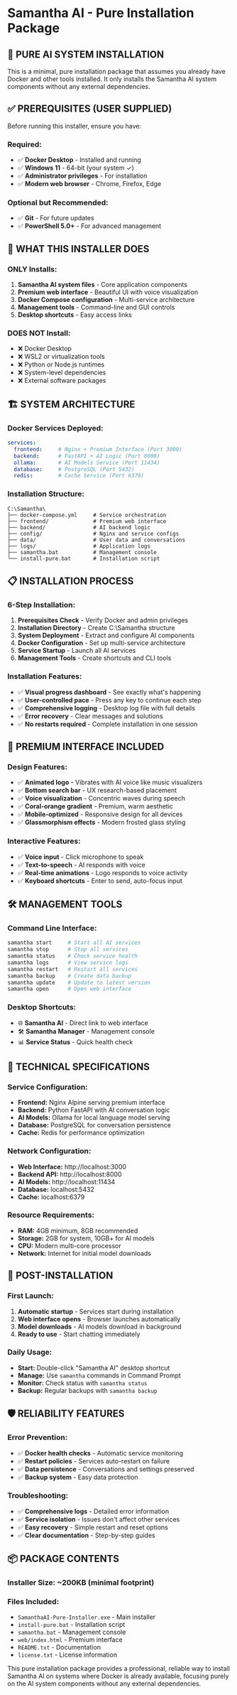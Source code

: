 # Samantha AI - Pure Installation Package

## 🎯 **PURE AI SYSTEM INSTALLATION**

This is a minimal, pure installation package that assumes you already have Docker and other tools installed. It only installs the Samantha AI system components without any external dependencies.

## ✅ **PREREQUISITES (USER SUPPLIED)**

Before running this installer, ensure you have:

### **Required:**
- ✅ **Docker Desktop** - Installed and running
- ✅ **Windows 11** - 64-bit (your system ✓)
- ✅ **Administrator privileges** - For installation
- ✅ **Modern web browser** - Chrome, Firefox, Edge

### **Optional but Recommended:**
- ✅ **Git** - For future updates
- ✅ **PowerShell 5.0+** - For advanced management

## 🚀 **WHAT THIS INSTALLER DOES**

### **ONLY Installs:**
1. **Samantha AI system files** - Core application components
2. **Premium web interface** - Beautiful UI with voice visualization
3. **Docker Compose configuration** - Multi-service architecture
4. **Management tools** - Command-line and GUI controls
5. **Desktop shortcuts** - Easy access links

### **DOES NOT Install:**
- ❌ Docker Desktop
- ❌ WSL2 or virtualization tools
- ❌ Python or Node.js runtimes
- ❌ System-level dependencies
- ❌ External software packages

## 🏗️ **SYSTEM ARCHITECTURE**

### **Docker Services Deployed:**
```yaml
services:
  frontend:     # Nginx + Premium Interface (Port 3000)
  backend:      # FastAPI + AI Logic (Port 8000)
  ollama:       # AI Models Service (Port 11434)
  database:     # PostgreSQL (Port 5432)
  redis:        # Cache Service (Port 6379)
```

### **Installation Structure:**
```
C:\Samantha\
├── docker-compose.yml     # Service orchestration
├── frontend/              # Premium web interface
├── backend/               # AI backend logic
├── config/                # Nginx and service configs
├── data/                  # User data and conversations
├── logs/                  # Application logs
├── samantha.bat           # Management console
└── install-pure.bat       # Installation script
```

## 📋 **INSTALLATION PROCESS**

### **6-Step Installation:**
1. **Prerequisites Check** - Verify Docker and admin privileges
2. **Installation Directory** - Create C:\Samantha structure
3. **System Deployment** - Extract and configure AI components
4. **Docker Configuration** - Set up multi-service architecture
5. **Service Startup** - Launch all AI services
6. **Management Tools** - Create shortcuts and CLI tools

### **Installation Features:**
- ✅ **Visual progress dashboard** - See exactly what's happening
- ✅ **User-controlled pace** - Press any key to continue each step
- ✅ **Comprehensive logging** - Desktop log file with full details
- ✅ **Error recovery** - Clear messages and solutions
- ✅ **No restarts required** - Complete installation in one session

## 🎨 **PREMIUM INTERFACE INCLUDED**

### **Design Features:**
- ✅ **Animated logo** - Vibrates with AI voice like music visualizers
- ✅ **Bottom search bar** - UX research-based placement
- ✅ **Voice visualization** - Concentric waves during speech
- ✅ **Coral-orange gradient** - Premium, warm aesthetic
- ✅ **Mobile-optimized** - Responsive design for all devices
- ✅ **Glassmorphism effects** - Modern frosted glass styling

### **Interactive Features:**
- ✅ **Voice input** - Click microphone to speak
- ✅ **Text-to-speech** - AI responds with voice
- ✅ **Real-time animations** - Logo responds to voice activity
- ✅ **Keyboard shortcuts** - Enter to send, auto-focus input

## 🛠️ **MANAGEMENT TOOLS**

### **Command Line Interface:**
```bash
samantha start     # Start all AI services
samantha stop      # Stop all services
samantha status    # Check service health
samantha logs      # View service logs
samantha restart   # Restart all services
samantha backup    # Create data backup
samantha update    # Update to latest version
samantha open      # Open web interface
```

### **Desktop Shortcuts:**
- 🌐 **Samantha AI** - Direct link to web interface
- 🛠️ **Samantha Manager** - Management console
- 📊 **Service Status** - Quick health check

## 🔧 **TECHNICAL SPECIFICATIONS**

### **Service Configuration:**
- **Frontend:** Nginx Alpine serving premium interface
- **Backend:** Python FastAPI with AI conversation logic
- **AI Models:** Ollama for local language model serving
- **Database:** PostgreSQL for conversation persistence
- **Cache:** Redis for performance optimization

### **Network Configuration:**
- **Web Interface:** http://localhost:3000
- **Backend API:** http://localhost:8000
- **AI Models:** http://localhost:11434
- **Database:** localhost:5432
- **Cache:** localhost:6379

### **Resource Requirements:**
- **RAM:** 4GB minimum, 8GB recommended
- **Storage:** 2GB for system, 10GB+ for AI models
- **CPU:** Modern multi-core processor
- **Network:** Internet for initial model downloads

## 🎊 **POST-INSTALLATION**

### **First Launch:**
1. **Automatic startup** - Services start during installation
2. **Web interface opens** - Browser launches automatically
3. **Model downloads** - AI models download in background
4. **Ready to use** - Start chatting immediately

### **Daily Usage:**
- **Start:** Double-click "Samantha AI" desktop shortcut
- **Manage:** Use `samantha` commands in Command Prompt
- **Monitor:** Check status with `samantha status`
- **Backup:** Regular backups with `samantha backup`

## 🛡️ **RELIABILITY FEATURES**

### **Error Prevention:**
- ✅ **Docker health checks** - Automatic service monitoring
- ✅ **Restart policies** - Services auto-restart on failure
- ✅ **Data persistence** - Conversations and settings preserved
- ✅ **Backup system** - Easy data protection

### **Troubleshooting:**
- ✅ **Comprehensive logs** - Detailed error information
- ✅ **Service isolation** - Issues don't affect other services
- ✅ **Easy recovery** - Simple restart and reset options
- ✅ **Clear documentation** - Step-by-step guides

## 📦 **PACKAGE CONTENTS**

### **Installer Size:** ~200KB (minimal footprint)
### **Files Included:**
- `SamanthaAI-Pure-Installer.exe` - Main installer
- `install-pure.bat` - Installation script
- `samantha.bat` - Management console
- `web/index.html` - Premium interface
- `README.txt` - Documentation
- `license.txt` - License information

This pure installation package provides a professional, reliable way to install Samantha AI on systems where Docker is already available, focusing purely on the AI system components without any external dependencies.

